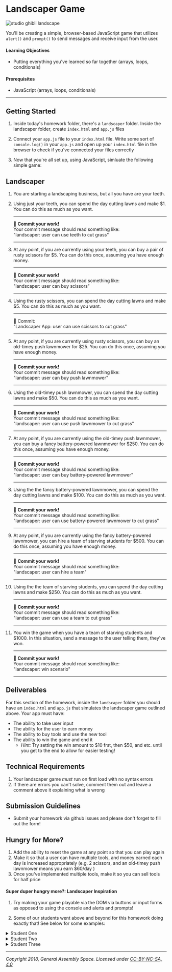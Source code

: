 # Landscaper Game

![studio ghibli landscape](https://peakmemory.files.wordpress.com/2014/06/cliufqx.jpg)

You'll be creating a simple, browser-based JavaScript game that utilizes `alert()` and `prompt()` to send messages and receive input from the user. 

#### Learning Objectives

- Putting everything you've learned so far together (arrays, loops, conditionals)

#### Prerequisites

- JavaScript (arrays, loops, conditionals)

---

## Getting Started

1. Inside today's homework folder, there's  a `landscaper` folder. Inside the landscaper folder, create `index.html` and `app.js` files

1. Connect your `app.js` file to your `index.html` file. Write some sort of `console.log()` in your `app.js` and open up your `index.html` file in the browser to check if you've connected your files correctly 

1. Now that you're all set up, using JavaScript, simluate the following simple game:  

## Landscaper 

1. You are starting a landscaping business, but all you have are your teeth.
1. Using just your teeth, you can spend the day cutting lawns and make $1.  You can do this as much as you want.

    <hr>
    &#x1F534; <b>Commit your work!</b> <br>
    Your commit message should read something like: <br>
    "landscaper: user can use teeth to cut grass"
    <hr>

1. At any point, if you are currently using your teeth, you can buy a pair of rusty scissors for $5.  You can do this once, assuming you have enough money.

    <hr>
    &#x1F534; <b>Commit your work!</b> <br>
    Your commit message should read something like: <br>
    "landscaper: user can buy scissors"
    <hr>

1. Using the rusty scissors, you can spend the day cutting lawns and make $5.  You can do this as much as you want.

    <hr>
    &#x1F534; Commit:  <br>
    "Landscaper App: user can use scissors to cut grass"
    <hr>

1. At any point, if you are currently using rusty scissors, you can buy an old-timey push lawnmower for $25.  You can do this once, assuming you have enough money.

    <hr>
    &#x1F534; <b>Commit your work!</b> <br>
    Your commit message should read something like: <br>
    "landscaper: user can buy push lawnmower"
    <hr>

1. Using the old-timey push lawnmower, you can spend the day cutting lawns and make $50.  You can do this as much as you want.

    <hr>
    &#x1F534; <b>Commit your work!</b> <br>
    Your commit message should read something like: <br>
    "landscaper: user can use push lawnmower to cut grass"
    <hr>

1. At any point, if you are currently using the old-timey push lawnmower, you can buy a fancy battery-powered lawnmower for $250.  You can do this once, assuming you have enough money.

    <hr>
    &#x1F534; <b>Commit your work!</b><br>
    Your commit message should read something like: <br>
    "landscaper: user can buy battery-powered lawnmower"
    <hr>

1. Using the the fancy battery-powered lawnmower, you can spend the day cutting lawns and make $100.  You can do this as much as you want.

    <hr>
    &#x1F534;  <b>Commit your work!</b> <br>
    Your commit message should read something like: <br>
    "landscaper: user can use battery-powered lawnmower to cut grass"
    <hr>

1. At any point, if you are currently using the fancy battery-powered lawnmower, you can hire a team of starving students for $500.  You can do this once, assuming you have enough money.

    <hr>
    &#x1F534;  <b>Commit your work!</b> <br>
    Your commit message should read something like: <br>
    "landscaper: user can hire a team"
    <hr>

1. Using the the team of starving students, you can spend the day cutting lawns and make $250.  You can do this as much as you want.

    <hr>
    &#x1F534;  <b>Commit your work!</b> <br>
    Your commit message should read something like: <br>
    "landscaper: user can use a team to cut grass"
    <hr>

1. You win the game when you have a team of starving students and $1000.  In this situation, send a message to the user telling them, they've won.

    <hr>
    &#x1F534;  <b>Commit your work!</b> <br>
    Your commit message should read something like: <br>
    "landscaper: win scenario"
    <hr>


## Deliverables

For this section of the homework, inside the `landscaper` folder you should have an `index.html` and `app.js` that simulates the landscaper game outlined above. Your app must have: 

- The ability to take user input 
- The ability for the user to earn money
- The ability to buy tools and use the new tool
- The ability to win the game and end it 
    - _Hint:_ Try setting the win amount to $10 frst, then $50, and etc. until you get to the end to allow for easier testing!

## Technical Requirements
1. Your landscaper game *must* run on first load with no syntax errors 
1. If there are errors you can't solve, comment them out and leave a comment above it explaining what is wrong

## Submission Guidelines

- Submit your homework via github issues and please don't forget to fill out the form!

## Hungry for More?

1. Add the ability to reset the game at any point so that you can play again
1. Make it so that a user can have multiple tools, and money earned each day is increased appropriately (e.g. 2 scissors, and an old-timey push lawnmower means you earn $60/day )
1. Once you've implemented multiple tools, make it so you can sell tools for half price

#### Super duper hungry more?: Landscaper Inspiration

1. Try making your game playable via the DOM via buttons or input forms as opposed to using the console and alerts and prompts! 

1. Some of our students went above and beyond for this homework doing exactly that! See below for some examples: 

<details><summary>Student One</summary>
    
![first screen](https://i.imgur.com/BABhJ5O.png)

![buying tools](https://i.imgur.com/ocxAvt9.png)

![end](https://i.imgur.com/HY2jU8g.png)
</details>

<details><summary>Student Two</summary>
    
![first screen](https://i.imgur.com/ekQLWtZ.png)

![options](https://i.imgur.com/txAHwK0.png)

![more options](https://i.imgur.com/o8Dc5tF.png)

![buying tools](https://i.imgur.com/2olGG6o.png)

![more options](https://i.imgur.com/YHLD4Sd.png)

![end](https://i.imgur.com/N9f7BkA.png)
</details>


<details><summary>Student Three</summary>
    
![](https://i.imgur.com/ClNabWU.jpg)

![](https://i.imgur.com/6xPwych.jpg)

![](https://i.imgur.com/gZpgduf.jpg)
</details>

---

*Copyright 2018, General Assembly Space. Licensed under [CC-BY-NC-SA, 4.0](https://creativecommons.org/licenses/by-nc-sa/4.0/)*
